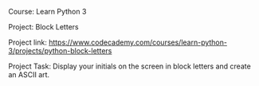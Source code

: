 Course: Learn Python 3

Project: Block Letters

Project link: https://www.codecademy.com/courses/learn-python-3/projects/python-block-letters

Project Task: Display your initials on the screen in block letters and create an ASCII art.
